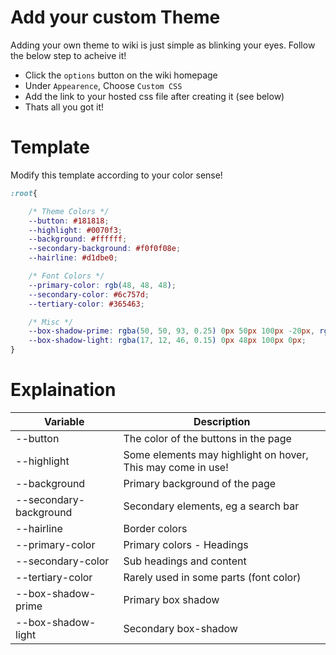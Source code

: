 # Add your custom Theme
Adding your own theme to wiki is just simple as blinking your eyes. Follow the below step to acheive it!

- Click the `options` button on the wiki homepage
- Under `Appearence`, Choose `Custom CSS`
- Add the link to your hosted css file after creating it (see below)
- Thats all you got it!

# Template
Modify this template according to your color sense!

```css
:root{

    /* Theme Colors */
    --button: #181818;
    --highlight: #0070f3;
    --background: #ffffff;
    --secondary-background: #f0f0f08e;
    --hairline: #d1dbe0;

    /* Font Colors */
    --primary-color: rgb(48, 48, 48);
    --secondary-color: #6c757d;
    --tertiary-color: #365463;

    /* Misc */
    --box-shadow-prime: rgba(50, 50, 93, 0.25) 0px 50px 100px -20px, rgba(0, 0, 0, 0.3) 0px 30px 60px -30px;
    --box-shadow-light: rgba(17, 12, 46, 0.15) 0px 48px 100px 0px;
}
```
# Explaination
| Variable               | Description                                                 |
|------------------------|-------------------------------------------------------------|
| --button               | The color of the buttons in the page                        |
| --highlight            | Some elements may highlight on hover, This may come in use! |
| --background           | Primary background of the page                              |
| --secondary-background | Secondary elements, eg a search bar                         |
| --hairline             |  Border colors                                              |
| --primary-color        | Primary colors - Headings                                   |
| --secondary-color      | Sub headings and content                                    |
| --tertiary-color       |  Rarely used in some parts (font color)                     |
| --box-shadow-prime     | Primary box shadow                                          |
| --box-shadow-light     | Secondary box-shadow                                        |


